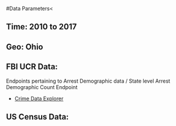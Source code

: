 #Data Parameters<

## Time: 2010 to 2017
## Geo: Ohio	

## FBI UCR Data:
Endpoints pertaining to Arrest Demographic data / State level Arrest Demographic Count Endpoint
* [Crime Data Explorer](https://crime-data-explorer.fr.cloud.gov/api)


## US Census Data: 	
